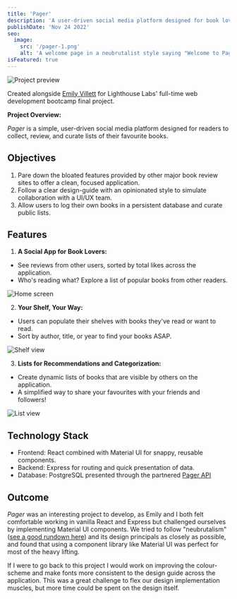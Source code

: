 ```yaml
---
title: 'Pager'
description: 'A user-driven social media platform designed for book lovers.'
publishDate: 'Nov 24 2022'
seo:
  image:
    src: '/pager-1.png'
    alt: 'A welcome page in a neubrutalist style saying "Welcome to Pager, The social sharing app for modern readers"'
isFeatured: true
---
```


![Project preview](/pager-1.png)

Created alongside [Emily Villett](https://github.com/MeowPup) for Lighthouse Labs' full-time web development bootcamp final project.

**Project Overview:**

_Pager_ is a simple, user-driven social media platform designed for readers to collect, review, and curate lists of their favourite books.

## Objectives

1. Pare down the bloated features provided by other major book review sites to offer a clean, focused application.
2. Follow a clear design-guide with an opinionated style to simulate collaboration with a UI/UX team.
3. Allow users to log their own books in a persistent database and curate public lists.

## Features

1. **A Social App for Book Lovers:**

- See reviews from other users, sorted by total likes across the application.
- Who's reading what? Explore a list of popular books from other readers.

![Home screen](/pager-2.png)

2. **Your Shelf, Your Way:**

- Users can populate their shelves with books they've read or want to read.
- Sort by author, title, or year to find your books ASAP.

![Shelf view](/pager-3.png)

3. **Lists for Recommendations and Categorization:**

- Create dynamic lists of books that are visible by others on the application.
- A simplified way to share your favourites with your friends and followers!

![List view](/pager-4.png)

## Technology Stack

- Frontend: React combined with Material UI for snappy, reusable components.
- Backend: Express for routing and quick presentation of data.
- Database: PostgreSQL presented through the partnered [Pager API](https://github.com/curtis-wils0n/pager-api)

## Outcome

_Pager_ was an interesting project to develop, as Emily and I both felt comfortable working in vanilla React and Express but challenged ourselves by implementing Material UI components. We tried to follow "neubrutalism" ([see a good rundown here](https://medium.com/@sepidy/neubrutalism-vs-glassmorphism-your-step-by-step-guide-with-how-tos-b2751425c24b)) and its design principals as closely as possible, and found that using a component library like Material UI was perfect for most of the heavy lifting.

If I were to go back to this project I would work on improving the colour-scheme and make fonts more consistent to the design guide across the application. This was a great challenge to flex our design implementation muscles, but more time could be spent on the design itself.